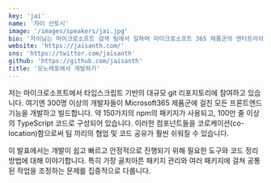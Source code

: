 ```yaml
---
key: 'jai'
name: '자이 산토시'
image: '/images/speakers/jai.jpg'
bio: '자이님는 마이크로소프트 검색 팀에서 일하며 마이크로소프트 365 제품군의 엔터프라이즈용 검색 기능을 담당하고 있습니다. 웹과 자바스크립트, 특히 웹 퍼포먼스에 대한 열정을 갖고 있습니다. 이전에 핀테크 스타트업인 Clear Tax에서 UI를 주도했으며 오프라인 위주의 웹 애플리케이션 구축에 힘썼습니다. 또한 최초의 real-world Progressive Web App인 Flipkart Lite의 팀원이었으며, 그 전에는 야후에서 지도, 프론트 엔드 플랫폼 및 미디어 사이트 같은 대규모 팀에서 일했습니다.'
website: 'https://jaisanth.com/'
sns: 'https://twitter.com/jaisanth'
github: 'https://github.com/jaisanth'
title: '모노레포에서 개발하기'
---
```


저는 마이크로소프트에서 타입스크립트 기반의 대규모 git 리포지토리에 참여하고 있습니다. 여기엔 300명 이상의 개발자들이 Microsoft365 제품군에 걸친 모든 프론트엔드 기능을 개발하고 빌드합니다. 약 150가지의 npm의 패키지가 사용되고, 100만 줄 이상의 TypeScript 코드로 구성되어 있습니다. 이러한 컴포넌트들을 코로케이션(co-location)함으로써 팀 끼리의 협업 및 코드 공유가 훨씬 쉬워질 수 있습니다.


이 발표에서는 개발이 쉽고 빠르고 안정적으로 진행되기 위해 필요한 도구와 코드 정리 방법에 대해 이야기합니다. 특히 가장 골치아픈 패키지 관리와 여러 패키지에 걸쳐 공통된 작업을 조정하는 문제를 집중적으로 다룹니다.
